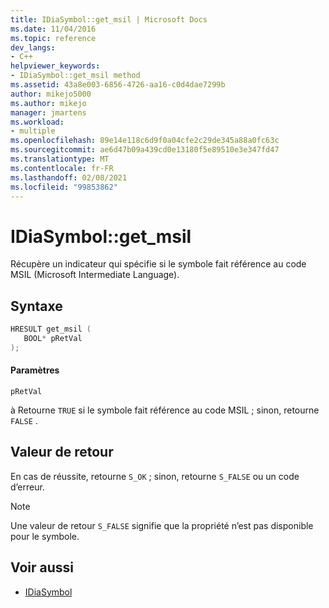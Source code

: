 ```yaml
---
title: IDiaSymbol::get_msil | Microsoft Docs
ms.date: 11/04/2016
ms.topic: reference
dev_langs:
- C++
helpviewer_keywords:
- IDiaSymbol::get_msil method
ms.assetid: 43a8e003-6856-4726-aa16-c0d4dae7299b
author: mikejo5000
ms.author: mikejo
manager: jmartens
ms.workload:
- multiple
ms.openlocfilehash: 89e14e118c6d9f0a04cfe2c29de345a88a0fc63c
ms.sourcegitcommit: ae6d47b09a439cd0e13180f5e89510e3e347fd47
ms.translationtype: MT
ms.contentlocale: fr-FR
ms.lasthandoff: 02/08/2021
ms.locfileid: "99853862"
---
```

# <a name="idiasymbolget_msil"></a>IDiaSymbol::get_msil
Récupère un indicateur qui spécifie si le symbole fait référence au code MSIL (Microsoft Intermediate Language).

## <a name="syntax"></a>Syntaxe

```C++
HRESULT get_msil ( 
   BOOL* pRetVal
);
```

#### <a name="parameters"></a>Paramètres
 `pRetVal`

à Retourne `TRUE` si le symbole fait référence au code MSIL ; sinon, retourne `FALSE` .

## <a name="return-value"></a>Valeur de retour
 En cas de réussite, retourne `S_OK` ; sinon, retourne `S_FALSE` ou un code d’erreur.

> [!NOTE]
> Une valeur de retour `S_FALSE` signifie que la propriété n’est pas disponible pour le symbole.

## <a name="see-also"></a>Voir aussi
- [IDiaSymbol](../../debugger/debug-interface-access/idiasymbol.md)